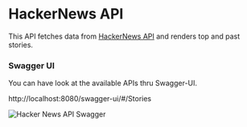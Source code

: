 # HackerNews API

This API fetches data from [HackerNews API](https://github.com/HackerNews/API) and renders top and past stories.

### Swagger UI

You can have look at the available APIs thru Swagger-UI.

http://localhost:8080/swagger-ui/#/Stories

![Hacker News API Swagger](API-Snaphot.jpg)
